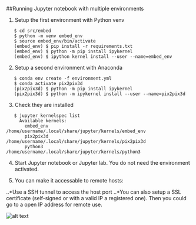 ##Running Jupyter notebook with multiple environments

1. Setup the first environment with Python venv
```
   $ cd src/embed
   $ python -m venv embed_env
   $ source embed_env/bin/activate
   (embed_env) $ pip install -r requirements.txt
   (embed_env) $ python -m pip install ipykernel
   (embed_env) $ ipython kernel install --user --name=embed_env
```
2. Setup a second environment with Anaconda
```
   $ conda env create -f environment.yml
   $ conda activate pix2pix3d
   (pix2pix3d) $ python -m pip install ipykernel
   (pix2pix3d) $ python -m ipykernel install --user --name=pix2pix3d
```
3. Check they are installed
```
   $ jupyter kernelspec list
     Available kernels:
       embed_env    /home/username/.local/share/jupyter/kernels/embed_env
       pix2pix3d    /home/username/.local/share/jupyter/kernels/pix2pix3d
       python3      /home/username/.local/share/jupyter/kernels/python3
```
4. Start Jupyter notebook or Jupyter lab.  You do not need the environment activated.


5. You can make it accessable to remote hosts:

..*Use a SSH tunnel to access the host port
..*You can also setup a SSL certificate (self-signed or with a valid IP a registered one).  Then you could go to a open IP address for remote use.

![alt text](https://github.com/markwdalton/lambdalabs/blob/main/documentation/software/jupyter/notebook-with-virtual-envs/jupyter-notebook-confirm-pip.png "Jupyter Notebook confirm pip install")</p>

